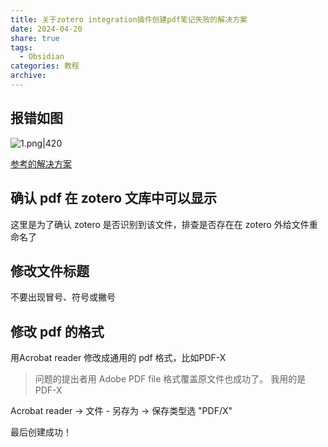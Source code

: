 ```yaml
---
title: 关于zotero integration插件创建pdf笔记失败的解决方案
date: 2024-04-20
share: true
tags:
  - Obsidian
categories: 教程
archive: 
---
```

## 报错如图
![1.png|420](https://cdn.jsdelivr.net/gh/yohakuo/CDN/img/202404201738259.png)

 [参考的解决方案](https://github.com/mgmeyers/obsidian-zotero-integration/issues/58)
 
## 确认 pdf 在 zotero 文库中可以显示
这里是为了确认 zotero 是否识别到该文件，排查是否存在在 zotero 外给文件重命名了

## 修改文件标题
不要出现冒号、符号或撇号

## 修改 pdf 的格式
用Acrobat reader 修改成通用的 pdf 格式，比如PDF-X
>问题的提出者用 Adobe PDF file 格式覆盖原文件也成功了。
>我用的是 PDF-X

Acrobat reader -> 文件 - 另存为 -> 保存类型选 "PDF/X"

最后创建成功！